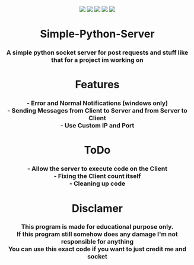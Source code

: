 <p class="infos" align="center">
  <img src="https://img.shields.io/github/contributors/TerrificTable/Simple-Python-Server.svg?style=for-the-badge"/>
  <img src="https://img.shields.io/github/forks/TerrificTable/Simple-Python-Server.svg?style=for-the-badge"/>
  <img src="https://img.shields.io/github/stars/TerrificTable/Simple-Python-Server.svg?style=for-the-badge"/>
  <img src="https://img.shields.io/github/issues/TerrificTable/Simple-Python-Server.svg?style=for-the-badge"/>
  <img src="https://img.shields.io/github/license/TerrificTable/Simple-Python-Server.svg?style=for-the-badge"/>
</p>

<div align="center" class="Main">
    <h1>Simple-Python-Server</h>
    <h3>A simple python socket server for post requests and stuff like that for a project im working on</h3>
</div>

<div align="center" class="Features">
    <h1>Features</h>
    <h3>
    - Error and Normal Notifications (windows only)<br>
    - Sending Messages from Client to Server and from Server to Client<br>
    - Use Custom IP and Port
    </h3>
</div>

<div align="center" class="ToDo">
    <h1>ToDo</h>
    <h3>
    - Allow the server to execute code on the Client<br>
    - Fixing the Client count itself<br>
    - Cleaning up code
    </h3>
</div>

<div align="center" class="Disclamer">
    <h1>Disclamer</h>
    <h3>This program is made for educational purpose only.<br>
    If this program still somehow does any damage I'm not responsible for anything<br>
    You can use this exact code if you want to just credit me and socket</h3>
</div>
